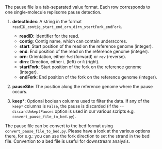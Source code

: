 The pause file is a tab-separated value format. Each row corresponds to one single-molecule
replisome pause detection.

1. **detectIndex**: A string in the format `readID_contig_start_end_orn_dirn_startFork_endFork`.
   - **readID**: Identifier for the read.
   - **contig**: Contig name, which can contain underscores.
   - **start**: Start position of the read on the reference genome (integer).
   - **end**: End position of the read on the reference genome (integer).
   - **orn**: Orientation, either `fwd` (forward) or `rev` (reverse).
   - **dirn**: Direction, either `L` (left) or `R` (right).
   - **startFork**: Start position of the fork on the reference genome (integer).
   - **endFork**: End position of the fork on the reference genome (integer).

2. **pauseSite**: The position along the reference genome where the pause occurs.

3. **keep***: Optional boolean columns used to filter the data. If any of the `keep*` columns is `False`, the pause is discarded
(if the `--discardUnkeptPauses` option is used in our various scripts e.g. `convert_pause_file_to_bed.py`).

The pause file can be convert to the bed format using `convert_pause_file_to_bed.py`.
Please have a look at the various options there, for e.g.: you can use the fork direction to set the strand in the bed file.
Convertion to a bed file is useful for downstream analysis.